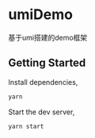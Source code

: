 # umiDemo

基于umi搭建的demo框架

## Getting Started

Install dependencies,

```bash
yarn
```

Start the dev server,

```bash
yarn start
```
